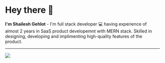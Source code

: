 # Hey there :wave:
**I'm Shailesh Gehlot** - I'm full stack developer :computer: having experience of almost 2 years in SaaS product developemnt with MERN stack. Skilled in designing, developing and implimenting high-quality features of the product.
<hr>
<p >
  <a href="https://skillicons.dev">
    <img src="https://skillicons.dev/icons?i=html,css,javascript,ts,react,nextjs,redux,nodejs,express,mongodb,aws,docker,kubernetes" />
  </a>
</p>
